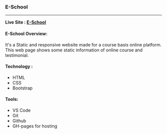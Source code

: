 ### E-School
---
**Live Site : [E-School](https://shounaksarker.github.io/E-school/)**


#### E-School Overview:
It's a Static and responsive website made for a course basis online platform.
This web page shows some static information of online course and testimonial.


#### Technology :
* HTML
* CSS
* Bootstrap

#### Tools:
* VS Code
* Git
* Github
* GH-pages for hosting 
